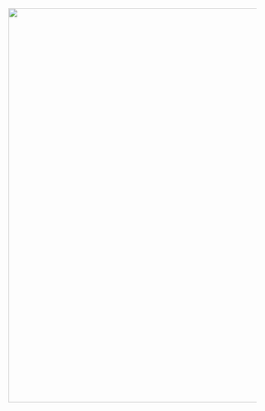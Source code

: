 <div align="center">
  <img width="800" src="https://github.com/user-attachments/assets/65a8294c-8386-460b-9bf5-5573ee63f80a">
</div>
